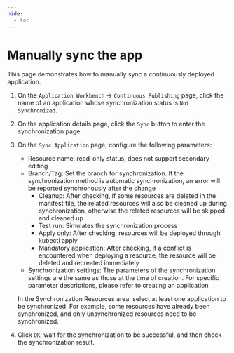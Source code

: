 ```yaml
---
hide:
  - toc
---
```


# Manually sync the app

This page demonstrates how to manually sync a continuously deployed application.

1. On the `Application Workbench` -> `Continuous Publishing` page, click the name of an application whose synchronization status is `Not Synchronized`.

    

1. On the application details page, click the `Sync` button to enter the synchronization page:

    

1. On the `Sync Application` page, configure the following parameters:

    - Resource name: read-only status, does not support secondary editing
    - Branch/Tag: Set the branch for synchronization. If the synchronization method is automatic synchronization, an error will be reported synchronously after the change
        - Cleanup: After checking, if some resources are deleted in the manifest file, the related resources will also be cleaned up during synchronization, otherwise the related resources will be skipped and cleaned up
        - Test run: Simulates the synchronization process
        - Apply only: After checking, resources will be deployed through kubectl apply
        - Mandatory application: After checking, if a conflict is encountered when deploying a resource, the resource will be deleted and recreated immediately
    - Synchronization settings: The parameters of the synchronization settings are the same as those at the time of creation. For specific parameter descriptions, please refer to creating an application

    In the Synchronization Resources area, select at least one application to be synchronized. For example, some resources have already been synchronized, and only unsynchronized resources need to be synchronized.

    

1. Click `OK`, wait for the synchronization to be successful, and then check the synchronization result.